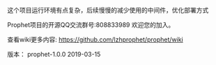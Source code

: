 这个项目运行环境有点复杂，后续慢慢的减少使用的中间件，优化部署方式


Prophet项目的开源QQ交流群号:808833989 欢迎您的加入。 


查看wiki更多内容: https://github.com/lzhprophet/prophet/wiki


版本：
prophet-1.0.0   2019-03-15 
